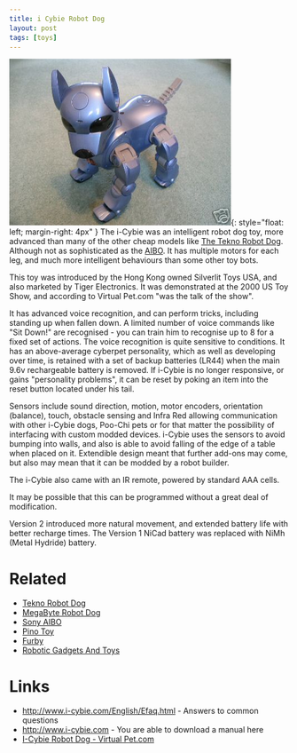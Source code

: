 ```yaml
---
title: i Cybie Robot Dog
layout: post
tags: [toys]
---
```

![](/galleries/2004-11-14-i-cybie-robot-dog/i-cybie-dog.jpg){: style="float: left; margin-right: 4px" }
The i-Cybie was an intelligent robot dog toy, more advanced than many of the other cheap models like [The Tekno Robot Dog](/Tekno+Robot+Dog). Although not as sophisticated as the [AIBO](/Aibo). It has multiple
motors for each leg, and much more intelligent behaviours than some other toy bots.

This toy was introduced by the Hong Kong owned Silverlit Toys USA, and also marketed by Tiger Electronics. It was demonstrated at the 2000 US Toy Show, and according to Virtual Pet.com "was the talk of the show".

It has advanced voice recognition, and can perform tricks, including standing up when fallen down. A limited number of voice commands like "Sit Down!" are recognised - you can train him to recognise up to 8 for a fixed set of actions. The voice recognition is quite sensitive to conditions. It has an above-average cyberpet personality, which as well as developing over time, is retained with a set of backup batteries (LR44) when the main 9.6v rechargeable battery is removed. If i-Cybie is no longer responsive, or gains "personality problems", it can be reset by poking an item into the reset button located under his tail.

Sensors include sound direction, motion, motor encoders, orientation (balance), touch, obstacle sensing and Infra Red allowing communication with other i-Cybie dogs, Poo-Chi pets or for that matter the possibility of interfacing with custom modded devices. i-Cybie uses the sensors to avoid bumping into walls, and also is able to avoid falling of the edge of a table when placed on it. Extendible design meant that further add-ons may come, but also may mean that it can be modded by a robot builder.

The i-Cybie also came with an IR remote, powered by standard AAA cells.

It may be possible that this can be programmed without a great deal of modification.

Version 2 introduced more natural movement, and extended battery life with better recharge times. The Version 1 NiCad battery was replaced with NiMh (Metal Hydride) battery.

# Related
* [Tekno Robot Dog](/Tekno+Robot+Dog)
* [MegaByte Robot Dog](/2004-11-14/megabyte-robot-dog)
* [Sony AIBO](/Sony+AIBO)
* [Pino Toy](/Pino+Toy)
* [Furby](/Furby)
* [Robotic Gadgets And Toys](/Robotic+Gadgets+And_Toys)

# Links
* <http://www.i-cybie.com/English/Efaq.html> - Answers to common questions
* <http://www.i-cybie.com> - You are able to download a manual here
* [I-Cybie Robot Dog - Virtual Pet.com](http://virtualpet.com/vp/farm/icybie/icybie.htm)
